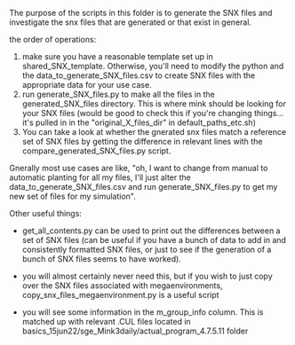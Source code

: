 The purpose of the scripts in this folder is to generate the SNX files and investigate the snx files that are generated or that exist in general.

the order of operations:
1. make sure you have a reasonable template set up in shared_SNX_template. Otherwise, you'll need to modify the python and the data_to_generate_SNX_files.csv to create SNX files with the appropriate data for your use case.
2. run generate_SNX_files.py to make all the files in the generated_SNX_files directory. This is where mink should be looking for your SNX files (would be good to check this if you're changing things... it's pulled in in the "original_X_files_dir" in default_paths_etc.sh)
3. You can take a look at whether the gnerated snx files match a reference set of SNX files by getting the difference in relevant lines with the compare_generated_SNX_files.py script.

Gnerally most use cases are like, "oh, I want to change from manual to automatic planting for all my files, I'll just alter the data_to_generate_SNX_files.csv and run generate_SNX_files.py to get my new set of files for my simulation".

Other useful things:

 - get_all_contents.py can be used to print out the differences between a set of SNX files (can be useful if you have a bunch of data to add in and consistently formatted SNX files, or just to see if the generation of a bunch of SNX files seems to have worked). 
 - you will almost certainly never need this, but if you wish to just copy over the SNX files associated with megaenvironments, copy_snx_files_megaenvironment.py is a useful script

 - you will see some information in the m_group_info column. This is matched up with relevant .CUL files located in basics_15jun22/sge_Mink3daily/actual_program_4.7.5.11 folder